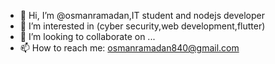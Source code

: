 - 👋 Hi, I’m @osmanramadan,IT student and nodejs developer
- 👀 I’m interested in (cyber security,web development,flutter)
- 💞️ I’m looking to collaborate on ...
- 📫 How to reach me: osmanramadan840@gmail.com

<!---
osmanramadan/osmanramadan is a ✨ special ✨ repository because its `README.md` (this file) appears on your GitHub profile.
You can click the Preview link to take a look at your changes.
--->
